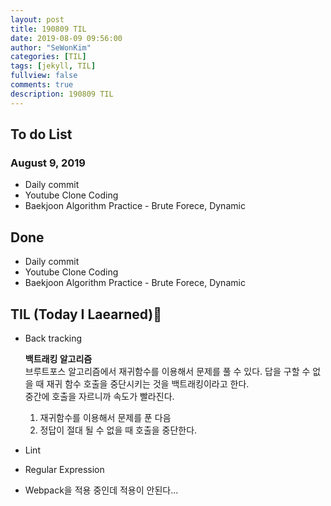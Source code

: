 ```yaml
---
layout: post
title: 190809 TIL
date: 2019-08-09 09:56:00
author: "SeWonKim"
categories: [TIL]
tags: [jekyll, TIL]
fullview: false
comments: true
description: 190809 TIL
---
```


## To do List

### August 9, 2019

- Daily commit
- Youtube Clone Coding
- Baekjoon Algorithm Practice - Brute Forece, Dynamic

## Done

- Daily commit
- Youtube Clone Coding
- Baekjoon Algorithm Practice - Brute Forece, Dynamic

## TIL (Today I Laearned)🤔

- Back tracking

  **백트래킹 알고리즘**  
  브루트포스 알고리즘에서 재귀함수를 이용해서 문제를 풀 수 있다.
  답을 구할 수 없을 때 재귀 함수 호출을 중단시키는 것을 백트래킹이라고 한다.  
  중간에 호출을 자르니까 속도가 빨라진다.

  1. 재귀함수를 이용해서 문제를 푼 다음
  2. 정답이 절대 될 수 없을 때 호출을 중단한다.

- Lint
- Regular Expression
- Webpack을 적용 중인데 적용이 안된다...
